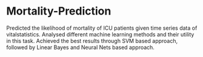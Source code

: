 # Mortality-Prediction

Predicted the likelihood of mortality of ICU patients given time series data of vitalstatistics. Analysed different machine learning methods and their utility in this task. Achieved the best results through SVM based approach, followed by Linear Bayes and Neural Nets based approach. 
